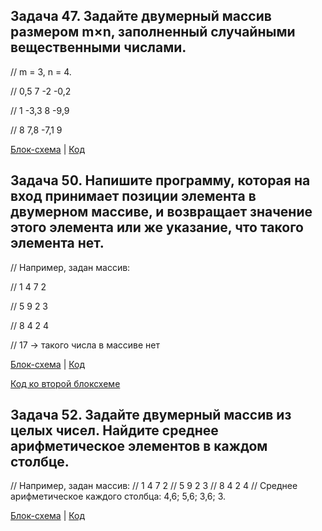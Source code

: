 ## Задача 47. Задайте двумерный массив размером m×n, заполненный случайными вещественными числами.

// m = 3, n = 4.

// 0,5 7 -2 -0,2

// 1 -3,3 8 -9,9

// 8 7,8 -7,1 9

[Блок-схема](Task47/diagram.dravio.png) | [Код](Task47/Program.cs)

## Задача 50. Напишите программу, которая на вход принимает позиции элемента в двумерном массиве, и возвращает значение этого элемента или же указание, что такого элемента нет.

// Например, задан массив:

// 1 4 7 2

// 5 9 2 3

// 8 4 2 4

// 17 -> такого числа в массиве нет

[Блок-схема](Task50/diagram.dravio.png) | [Код](Task50/Program.cs)

[Код ко второй блоксхеме](Task50.1/Program.cs)

## Задача 52. Задайте двумерный массив из целых чисел. Найдите среднее арифметическое элементов в каждом столбце.

// Например, задан массив:
// 1 4 7 2
// 5 9 2 3
// 8 4 2 4
// Среднее арифметическое каждого столбца: 4,6; 5,6; 3,6; 3.

[Блок-схема](Task52/diagram.dravio.png) | [Код](Task52/Program.cs)